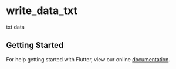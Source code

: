 # write_data_txt

txt data

## Getting Started

For help getting started with Flutter, view our online
[documentation](https://flutter.io/).
